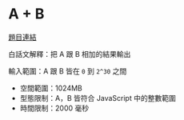 # A + B

[題目連結](https://oj.lidemy.com/problem/1001)

白話文解釋：把 A 跟 B 相加的結果輸出

輸入範圍：A 跟 B 皆在 `0` 到 `2^30` 之間

- 空間範圍：1024MB
- 型態限制：A，B 皆符合 JavaScript 中的整數範圍
- 時間限制：2000 毫秒